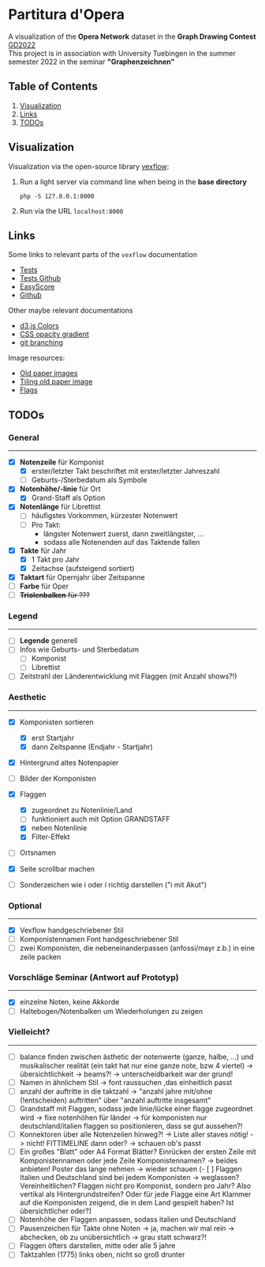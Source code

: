 # Partitura d'Opera

A visualization of the **Opera Network** dataset in the **Graph Drawing Contest** [GD2022](http://mozart.diei.unipg.it/gdcontest/contest2022/contest.html)  
This project is in association with University Tuebingen in the summer semester 2022 in the seminar **"Graphenzeichnen"**

## Table of Contents
1. [Visualization](#1)
1. [Links](#2)
1. [TODOs](#3)

<a name="1"></a>
## Visualization

Visualization via the open-source library [vexflow](https://github.com/0xfe/vexflow):
<!-- 1. find file under `bin/sheet.php` -->
1. Run a light server via command line when being in the **base directory**
	```command
	php -S 127.0.0.1:8000
	```
1. Run via the URL `localhost:8000`
<!-- 1. Run the file `sheet.php` via the URL `localhost:8000/bin/sheet.php` -->

<a name="2"></a>
## Links

Some links to relevant parts of the `vexflow` documentation
- [Tests](http://vexflow.com/tests/?StaveConnector%20module%3A%20StaveConnector%20Combined%20Draw%20Test%20(Canvas))
- [Tests Github](https://github.com/0xfe/vexflow/tree/master/tests)
- [EasyScore](https://github.com/0xfe/vexflow/wiki/Using-EasyScore)
- [Github](https://github.com/0xfe/vexflow)

Other maybe relevant documentations
- [d3.js Colors](https://d3-graph-gallery.com/graph/custom_color.html)
- [CSS opacity gradient](https://stackoverflow.com/questions/15597167/css3-opacity-gradient)
- [git branching](https://git-scm.com/book/en/v2/Git-Branching-Basic-Branching-and-Merging)

Image resources:
- [Old paper images](https://learn-photoshop.club/resources/graphics/50-high-resolution-old-paper-backgrounds-for-free/)
- [Tiling old paper image](https://lostandtaken.com/downloads/tan-seamless-paper-textures-2/)
- [Flags](https://www.countryflags.com/)

<a name="3"></a>
## TODOs

### General
---

- [x] **Notenzeile** für Komponist
	- [x] erster/letzter Takt beschriftet mit erster/letzter Jahreszahl
	- [ ] Geburts-/Sterbedatum als Symbole
- [x] **Notenhöhe/-linie** für Ort
	- [x] Grand-Staff als Option
- [x] **Notenlänge** für Librettist
	- [ ] häufigstes Vorkommen, kürzester Notenwert
	- [ ] Pro Takt:
		- längster Notenwert zuerst, dann zweitlängster, ...
		- sodass alle Notenenden auf das Taktende fallen
- [x] **Takte** für Jahr
	- [x] 1 Takt pro Jahr
	- [x] Zeitachse (aufsteigend sortiert)
- [x] **Taktart** für Opernjahr über Zeitspanne
- [ ] **Farbe** für Oper
- [ ] ~~**Triolenbalken** für ???~~

### Legend
---

- [ ] **Legende** generell
- [ ] Infos wie Geburts- und Sterbedatum
	- [ ] Komponist
	- [ ] Librettist
- [ ] Zeitstrahl der Länderentwicklung mit Flaggen (mit Anzahl shows?!)

### Aesthetic
---

- [x] Komponisten sortieren
	- [x] erst Startjahr
	- [x] dann Zeitspanne (Endjahr - Startjahr)
- [x] Hintergrund altes Notenpapier
- [ ] Bilder der Komponisten
- [x] Flaggen
	- [x] zugeordnet zu Notenlinie/Land
	- [ ] funktioniert auch mit Option GRANDSTAFF
	- [x] neben Notenlinie
	- [x] Filter-Effekt
- [ ] Ortsnamen
- [x] Seite scrollbar machen
- [ ] Sonderzeichen wie ì oder í richtig darstellen ("i mit Akut")


### Optional
---

- [x] Vexflow handgeschriebener Stil
- [ ] Komponistennamen Font handgeschriebener Stil
- [ ] zwei Komponisten, die nebeneinanderpassen (anfossi/mayr z.b.) in eine zeile packen

### Vorschläge Seminar (Antwort auf Prototyp)
---

- [x] einzelne Noten, keine Akkorde
- [ ] Haltebogen/Notenbalken um Wiederholungen zu zeigen

### Vielleicht?
---

- [ ] balance finden zwischen ästhetic der notenwerte (ganze, halbe, ...) und musikalischer realität (ein takt hat nur eine ganze note, bzw 4 viertel) -> übersichtlichkeit -> beams?! -> unterscheidbarkeit war der grund!
- [ ] Namen in ähnlichem Stil -> font raussuchen ,das einheitlich passt
- [ ] anzahl der auftritte in die taktzahl -> "anzahl jahre mit/ohne (!entscheiden) auftritten" über "anzahl auftritte insgesamt"
- [ ] Grandstaff mit Flaggen, sodass jede linie/lücke einer flagge zugeordnet wird -> fixe notenhöhen für länder -> für komponisten nur deutschland/italien flaggen so positionieren, dass se gut aussehen?!
- [ ] Konnektoren über alle Notenzeilen hinweg?! -> Liste aller staves nötig! -> nicht! FITTIMELINE dann oder? -> schauen ob's passt
- [ ] Ein großes "Blatt" oder A4 Format Blätter? Einrücken der ersten Zeile mit Komponistennamen oder jede Zeile Komponistennamen? -> beides anbieten! Poster das lange nehmen -> wieder schauen
(- [ ] Flaggen Italien und Deutschland sind bei jedem Komponisten -> weglassen? Vereinheitlichen? Flaggen nicht pro Komponist, sondern pro Jahr? Also vertikal als Hintergrundstreifen? Oder für jede Flagge eine Art Klammer auf die Komponisten zeigend, die in dem Land gespielt haben? Ist übersichtlicher oder?)
- [ ] Notenhöhe der Flaggen anpassen, sodass italien und Deutschland
- [ ] Pausenzeichen für Takte ohne Noten -> ja, machen wir mal rein -> abchecken, ob zu unübersichtlich -> grau statt schwarz?!
- [ ] Flaggen öfters darstellen, mitte oder alle 5 jahre
- [ ] Taktzahlen (1775) links oben, nicht so groß drunter

